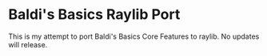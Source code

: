 # Baldi's Basics Raylib Port

This is my attempt to port Baldi's Basics Core Features to raylib. No updates will release.
